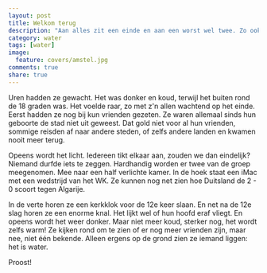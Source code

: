 ```yaml
---
layout: post
title: Welkom terug
description: "Aan alles zit een einde en aan een worst wel twee. Zo ook aan deze maand."
category: water
tags: [water]
image:
  feature: covers/amstel.jpg
comments: true
share: true
---
```


Uren hadden ze gewacht. Het was donker en koud, terwijl het buiten rond de 18 graden was. Het voelde raar, zo met z'n allen wachtend op het einde. Eerst hadden ze nog bij kun vrienden gezeten. Ze waren allemaal sinds hun geboorte de stad niet uit geweest. Dat gold niet voor al hun vrienden, sommige reisden af naar andere steden, of zelfs andere landen en kwamen nooit meer terug.

Opeens wordt het licht. Iedereen tikt elkaar aan, zouden we dan eindelijk? Niemand durfde iets te zeggen. Hardhandig worden er twee van de groep meegenomen. Mee naar een half verlichte kamer. In de hoek staat een iMac met een wedstrijd van het WK. Ze kunnen nog net zien hoe Duitsland de 2 - 0 scoort tegen Algarije.

In de verte horen ze een kerkklok voor de 12e keer slaan. En net na de 12e slag horen ze een enorme knal. Het lijkt wel of hun hoofd eraf vliegt. En opeens wordt het weer donker. Maar niet meer koud, sterker nog, het wordt zelfs warm! Ze kijken rond om te zien of er nog meer vrienden zijn, maar nee, niet één bekende. Alleen ergens op de grond zien ze iemand liggen: het is water.

Proost!
